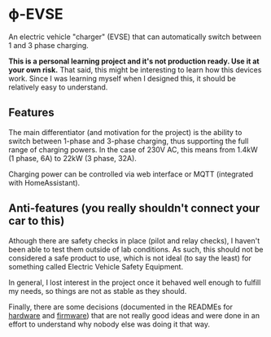 # ϕ-EVSE

An electric vehicle "charger" (EVSE) that can automatically switch between 1 and 3 phase charging.

**This is a personal learning project and it's not production ready. Use it at your own risk.** That said, this might be interesting to learn how this devices work.
Since I was learning myself when I designed this, it should be relatively easy to understand.

## Features

The main differentiator (and motivation for the project) is the ability to switch between 1-phase and 3-phase charging, thus supporting the full range of charging powers.
In the case of 230V AC, this means from 1.4kW (1 phase, 6A) to 22kW (3 phase, 32A).

Charging power can be controlled via web interface or MQTT (integrated with HomeAssistant).

## Anti-features (you really shouldn't connect your car to this)

Athough there are safety checks in place (pilot and relay checks), I haven't been able to test them outside of lab conditions. As such, this should not be considered a safe product to use,
which is not ideal (to say the least) for something called Electric Vehicle Safety Equipment.

In general, I lost interest in the project once it behaved well enough to fulfill my needs, so things are not as stable as they should. 

Finally, there are some decisions (documented in the READMEs for [hardware](hardware/README.md) and [firmware](firmware/README.md)) that are not really good ideas and were done in an effort to understand why nobody
else was doing it that way.